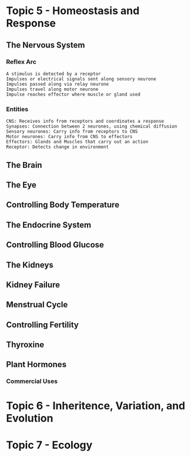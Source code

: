 # Topic 5 - Homeostasis and Response

## The Nervous System

### Reflex Arc
```
A stimulus is detected by a receptor
Impulses or electrical signals sent along sensory neurone
Impulses passed along via relay neurone
Impulses travel along motor neurone
Impulse reaches effector where muscle or gland used
```

### Entities
```
CNS: Receives info from receptors and coordinates a response
Synapses: Connection between 2 neurones, using chemical diffusion
Sensory neurones: Carry info from receptors to CNS
Motor neurones: Carry info from CNS to effectors
Effectors: Glands and Muscles that carry out an action
Receptor: Detects change in environment
```

## The Brain

## The Eye

## Controlling Body Temperature

## The Endocrine System

## Controlling Blood Glucose

## The Kidneys

## Kidney Failure

## Menstrual Cycle

## Controlling Fertility

## Thyroxine

## Plant Hormones

### Commercial Uses

# Topic 6 - Inheritence, Variation, and Evolution

# Topic 7 - Ecology
